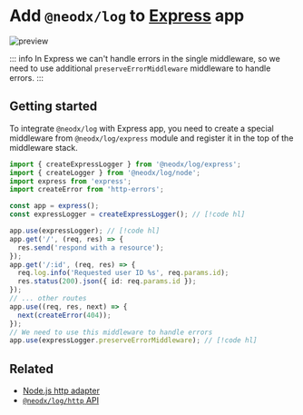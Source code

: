 # Add `@neodx/log` to [Express](https://expressjs.com/) app

![preview](/log/example-express-logs.png)

::: info
In Express we can't handle errors in the single middleware, so we need to use additional `preserveErrorMiddleware` middleware to handle errors.
:::

## Getting started

To integrate `@neodx/log` with Express app, you need to create a special middleware from `@neodx/log/express` module
and register it in the top of the middleware stack.

```typescript
import { createExpressLogger } from '@neodx/log/express';
import { createLogger } from '@neodx/log/node';
import express from 'express';
import createError from 'http-errors';

const app = express();
const expressLogger = createExpressLogger(); // [!code hl]

app.use(expressLogger); // [!code hl]
app.get('/', (req, res) => {
  res.send('respond with a resource');
});
app.get('/:id', (req, res) => {
  req.log.info('Requested user ID %s', req.params.id);
  res.status(200).json({ id: req.params.id });
});
// ... other routes
app.use((req, res, next) => {
  next(createError(404));
});
// We need to use this middleware to handle errors
app.use(expressLogger.preserveErrorMiddleware); // [!code hl]
```

## Related

- [Node.js http adapter](./http.md)
- [`@neodx/log/http` API](../api/http.md)
